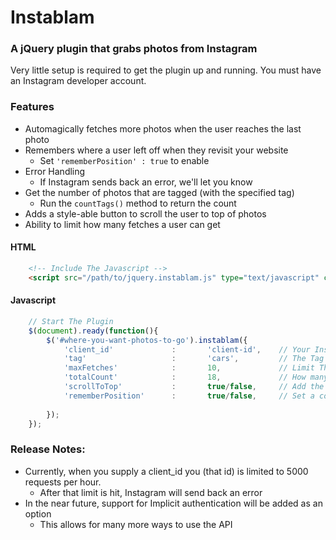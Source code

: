 # Instablam

### A jQuery plugin that grabs photos from Instagram

Very little setup is required to get the plugin up and running. You must have an Instagram developer account. 

### Features
* Automagically fetches more photos when the user reaches the last photo
* Remembers where a user left off when they revisit your website
	* Set `'rememberPosition' : true` to enable
* Error Handling
	* If Instagram sends back an error, we'll let you know
* Get the number of photos that are tagged (with the specified tag)
	* Run the `countTags()` method to return the count
* Adds a style-able button to scroll the user to top of photos
* Ability to limit how many fetches a user can get

#### HTML
```html
	<!-- Include The Javascript -->
	<script src="/path/to/jquery.instablam.js" type="text/javascript" charset="utf-8"></script>
```

#### Javascript
```javascript
	// Start The Plugin
	$(document).ready(function(){
		$('#where-you-want-photos-to-go').instablam({
			'client_id'				:		'client-id',	// Your Instagram Client ID
			'tag'					:		'cars',			// The Tag You Want To Pull
			'maxFetches'			:		10,				// Limit The Number of Fetches a User gets
			'totalCount'			:		18,				// How many photos are displayed per page
			'scrollToTop'			:		true/false,		// Add the scroll to top button?
			'rememberPosition'		:		true/false,		// Set a cookie to remember the users position?
			
		});
	});
```

### Release Notes:
* Currently, when you supply a client_id you (that id) is limited to 5000 requests per hour.
	* After that limit is hit, Instagram will send back an error
* In the near future, support for Implicit authentication will be added as an option
	* This allows for many more ways to use the API

